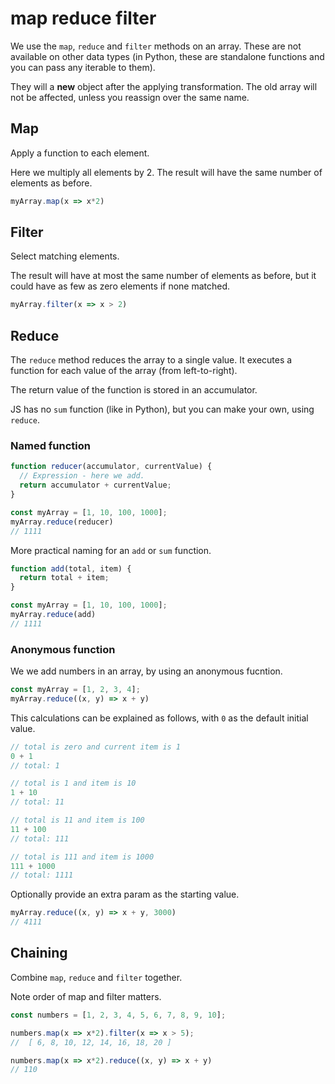 # map reduce filter

We use the `map`, `reduce` and `filter` methods on an array. These are not available on other data types (in Python, these are standalone functions and you can pass any iterable to them).

They will a **new** object after the applying transformation. The old array will not be affected, unless you reassign over the same name.


## Map

Apply a function to each element. 

Here we multiply all elements by 2. The result will have the same number of elements as before.

```javascript
myArray.map(x => x*2)
```


## Filter

Select matching elements. 

The result will have at most the same number of elements as before, but it could have as few as zero elements if none matched.

```javascript
myArray.filter(x => x > 2)
```


## Reduce

The `reduce` method reduces the array to a single value. It executes a function for each value of the array (from left-to-right).

The return value of the function is stored in an accumulator.

JS has no `sum` function (like in Python), but you can make your own, using `reduce`.

### Named function

```javascript
function reducer(accumulator, currentValue) {
  // Expression - here we add.
  return accumulator + currentValue;
}

const myArray = [1, 10, 100, 1000];
myArray.reduce(reducer)
// 1111
```

More practical naming for an `add` or `sum` function.

```javascript
function add(total, item) {
  return total + item;
}

const myArray = [1, 10, 100, 1000];
myArray.reduce(add)
// 1111
```

### Anonymous function

We we add numbers in an array, by using an anonymous fucntion.

```javascript
const myArray = [1, 2, 3, 4];
myArray.reduce((x, y) => x + y)
```

This calculations can be explained as follows, with `0` as the default initial value.

```javascript
// total is zero and current item is 1
0 + 1
// total: 1

// total is 1 and item is 10
1 + 10 
// total: 11

// total is 11 and item is 100
11 + 100 
// total: 111

// total is 111 and item is 1000
111 + 1000
// total: 1111
```

Optionally provide an extra param as the starting value.

```javascript
myArray.reduce((x, y) => x + y, 3000)
// 4111
```


## Chaining

Combine `map`, `reduce` and `filter` together.

Note order of map and filter matters.

```javascript
const numbers = [1, 2, 3, 4, 5, 6, 7, 8, 9, 10];
```

```javascript
numbers.map(x => x*2).filter(x => x > 5);
//  [ 6, 8, 10, 12, 14, 16, 18, 20 ]
```

```javascript
numbers.map(x => x*2).reduce((x, y) => x + y)
// 110
```
